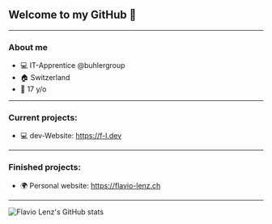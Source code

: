 ## Welcome to my GitHub 👋

---
### About me

  - 💻 IT-Apprentice @buhlergroup
  - 🏠 Switzerland
  - 🎂 17 y/o

---
### Current projects:

  - 💻 dev-Website: https://f-l.dev

---
### Finished projects:

  - 🌍 Personal website: https://flavio-lenz.ch

---

![Flavio Lenz's GitHub stats](https://github-readme-stats.vercel.app/api?username=flavio-lenz&theme=blue-green&count_private=true&include_all_commits=true&show_icons=true&hide=prs,issues)
<br>
<!-- ![Top Langs](https://github-readme-stats.vercel.app/api/top-langs/?username=flavio-lenz&theme=blue-green&layout=compact) -->
